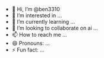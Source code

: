 - 👋 Hi, I’m @ben3310
- 👀 I’m interested in ...
- 🌱 I’m currently learning ...
- 💞️ I’m looking to collaborate on ai ...
- 📫 How to reach me ...
- 😄 Pronouns: ...
- ⚡ Fun fact: ...

<!---
ben-3310/ben-3310 is a ✨ ⚡special⚡  ✨ repository because its `README.md` (this file) appears on your GitHub profile.
You can click the Preview link to take a look at your changes.
--->

